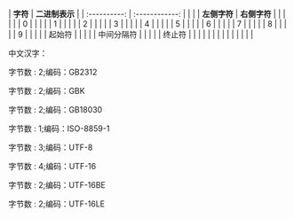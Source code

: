 |   **字符**   | **二进制表示** |
| :----------: | :------------: |  |  |
| **左侧字符** |  **右侧字符**  |
|              |                |  |
|      0       |                |  |  |
|      1       |                |  |  |
|      2       |                |  |  |
|      3       |                |  |  |
|      4       |                |  |  |
|      5       |                |  |  |
|      6       |                |  |  |
|      7       |                |  |  |
|      8       |                |  |  |
|      9       |                |  |  |
|    起始符    |                |  |  |
|  中间分隔符  |                |  |  |
|    终止符    |                |  |  |
|              |                |  |  |
|              |                |  |  |





中文汉字：

  

字节数 : 2;编码：GB2312

  

字节数 : 2;编码：GBK

  

字节数 : 2;编码：GB18030

  

字节数 : 1;编码：ISO-8859-1

  

字节数 : 3;编码：UTF-8

  

字节数 : 4;编码：UTF-16

  

字节数 : 2;编码：UTF-16BE

  

字节数 : 2;编码：UTF-16LE
